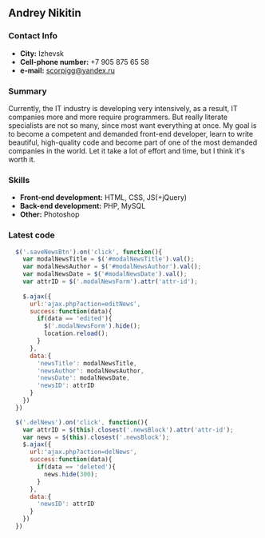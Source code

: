 ## Andrey Nikitin
### Contact Info
* __City:__ Izhevsk
* __Cell-phone number:__ +7 905 875 65 58
* __e-mail:__ scorpigg@yandex.ru

### Summary
Currently, the IT industry is developing very intensively, as a result, IT companies more and more require programmers. But really literate specialists are not so many, since most want everything at once.
My goal is to become a competent and demanded front-end developer, learn to write beautiful, high-quality code and become part of one of the most demanded companies in the world. Let it take a lot of effort and time, but I think it's worth it.

### Skills
* __Front-end development:__ HTML, CSS, JS(+jQuery)
* __Back-end development:__ PHP, MySQL
* __Other:__ Photoshop

### Latest code
```javascript
  $('.saveNewsBtn').on('click', function(){
    var modalNewsTitle = $('#modalNewsTitle').val();
    var modalNewsAuthor = $('#modalNewsAuthor').val();
    var modalNewsDate = $('#modalNewsDate').val();
    var attrID = $('.modalNewsForm').attr('attr-id');
    
    $.ajax({
      url:'ajax.php?action=editNews',
      success:function(data){
        if(data == 'edited'){
          $('.modalNewsForm').hide();
          location.reload();
        }
      },
      data:{
        'newsTitle': modalNewsTitle,
        'newsAuthor': modalNewsAuthor,
        'newsDate': modalNewsDate,
        'newsID': attrID
      }
    }) 
  })

  $('.delNews').on('click', function(){
    var attrID = $(this).closest('.newsBlock').attr('attr-id');
    var news = $(this).closest('.newsBlock');
    $.ajax({
      url:'ajax.php?action=delNews',
      success:function(data){
        if(data == 'deleted'){
          news.hide(300);
        }
      },
      data:{
        'newsID': attrID
      }
    }) 
  })
  ```